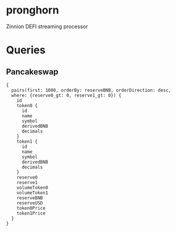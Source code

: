 # pronghorn
Zinnion DEFI streaming processor

# Queries

## Pancakeswap

```
{
  pairs(first: 1000, orderBy: reserveBNB, orderDirection: desc, 
  where: {reserve0_gt: 0, reserve1_gt: 0}) {
    id
    token0 {
      id
      name
      symbol
      derivedBNB
      decimals
    }
    token1 {
      id
      name
      symbol
      derivedBNB
      decimals
    }
    reserve0
    reserve1
    volumeToken0
    volumeToken1
    reserveBNB
    reserveUSD
    token0Price
    token1Price
  }
}
```
